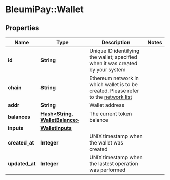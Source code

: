 # BleumiPay::Wallet

## Properties

Name | Type | Description | Notes
------------ | ------------- | ------------- | -------------
**id** | **String** | Unique ID identifying the wallet; specified when it was created by your system | 
**chain** | **String** | Ethereum network in which wallet is to be created. Please refer to the [network list](https://pay.bleumi.com/docs/#supported-ethereum-networks) | 
**addr** | **String** | Wallet address | 
**balances** | [**Hash&lt;String, WalletBalance&gt;**](WalletBalance.md) | The current token balance | 
**inputs** | [**WalletInputs**](WalletInputs.md) |  | 
**created_at** | **Integer** | UNIX timestamp when the wallet was created | 
**updated_at** | **Integer** | UNIX timestamp when the lastest operation was performed | 
